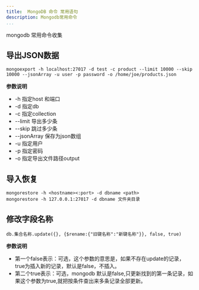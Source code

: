 ```yaml
---
title:  MongoDB 命令 常用语句
description: Mongodb常用命令
...
```


mongodb 常用命令收集
## 导出JSON数据
```
mongoexport -h localhost:27017 -d test -c product --limit 10000 --skip 10000 --jsonArray -u user -p password -o /home/joe/products.json
```
**参数说明**
* -h 指定host 和端口
* -d 指定db
* -c 指定collection
* --limit 导出多少条
* --skip 跳过多少条
* --jsonArray 保存为json数组
* -u 指定用户
* -p 指定密码
* -o  指定导出文件路径output

## 导入恢复

```
mongorestore -h <hostname><:port> -d dbname <path>
mongorestore -h 127.0.0.1:27017 -d dbname 文件夹目录
```
## 修改字段名称

```
db.集合名称.update({}, {$rename:{"旧键名称":"新键名称"}}, false, true)
```
**参数说明**

* 第一个false表示：可选，这个参数的意思是，如果不存在update的记录，true为插入新的记录，默认是false，不插入。 
* 第二个true表示：可选，mongodb 默认是false,只更新找到的第一条记录，如果这个参数为true,就把按条件查出来多条记录全部更新。
 

